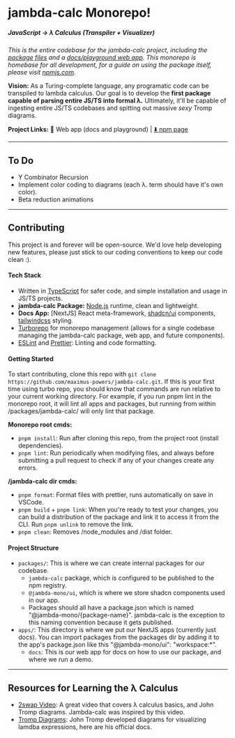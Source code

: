# jambda-calc Monorepo!

##### JavaScript -> λ Calculus (Transpiler + Visualizer)

_This is the entire codebase for the jambda-calc project, including the [package files](./packages/jambda-calc/) and a [docs/playground web app](./apps/web/). This monorepo is homebase for all development, for a guide on using the package itself, please visit [npmjs.com](https://www.npmjs.com/package/jambda-calc)._

**Vision:** As a Turing-complete language, any programatic code can be transpiled to lambda calculus. Our goal is to develop the **first package capable of parsing entire JS/TS into formal λ.** Ultimately, it'll be capable of ingesting entire JS/TS codebases and spitting out massive _sexy_ Tromp diagrams.

**Project Links:** 📖 Web app (docs and playground) | [⬇️ npm page](https://www.npmjs.com/package/jambda-calc)

---

## To Do

- Y Combinator Recursion
- Implement color coding to diagrams (each λ. term should have it's own color).
- Beta reduction animations

---

## Contributing

This project is and forever will be open-source. We'd love help developing new features, please just stick to our coding conventions to keep our code clean :).

#### Tech Stack

- Written in [TypeScript](https://www.typescriptlang.org/) for safer code, and simple installation and usage in JS/TS projects.
- **jambda-calc Package:** [Node.js](https://nodejs.org/en) runtime, clean and lightweight.
- **Docs App:** [NextJS] React meta-framework, [shadcn/ui](https://ui.shadcn.com/) components, [tailwindcss](https://tailwindcss.com/) styling.
- [Turborepo](https://turbo.build/docs) for monorepo management (allows for a single codebase managing the jambda-calc package, web app, and future components).
- [ESLint](https://eslint.org/) and [Prettier](https://prettier.io/): Linting and code formatting.

#### Getting Started

To start contributing, clone this repo with `git clone https://github.com/maximus-powers/jambda-calc.git`. If this is your first time using turbo repo, you should know that commands are run relative to your current working directory. For example, if you run pnpm lint in the monorepo root, it will lint all apps and packages, but running from within /packages/jambda-calc/ will only lint that package.

**Monorepo root cmds:**

- `pnpm install`: Run after cloning this repo, from the project root (install dependencies).
- `pnpm lint`: Run periodically when modifying files, and always before submitting a pull request to check if any of your changes create any errors.

**/jambda-calc dir cmds:**

- `pnpm format`: Format files with prettier, runs automatically on save in VSCode.
- `pnpm build` + `pnpm link`: When you're ready to test your changes, you can build a distribution of the package and link it to access it from the CLI. Run `pnpm unlink` to remove the link.
- `pnpm clean`: Removes /node_modules and /dist folder.

#### Project Structure

- `packages/`: This is where we can create internal packages for our codebase.
  - `jambda-calc` package, which is configured to be published to the npm registry.
  - `@jambda-mono/ui`, which is where we store shadcn components used in our app.
  - Packages should all have a package.json which is named "@jambda-mono/{package-name}". jambda-calc is the exception to this naming convention because it gets published.
- `apps/`: This directory is where we put our NextJS apps (currently just docs). You can import packages from the packages dir by adding it to the app's package.json like this "@jambda-mono/ui": "workspace:\*".
  - `docs`: This is our web app for docs on how to use our package, and where we run a demo.

---

## Resources for Learning the λ Calculus

- [2swap Video](https://www.youtube.com/watch?v=RcVA8Nj6HEo): A great video that covers λ calculus basics, and John Tromp diagrams. Jambda-calc was inspired by this video.
- [Tromp Diagrams](https://tromp.github.io/cl/diagrams.html): John Tromp developed diagrams for visualizing lamdba expressions, here are his official docs.
